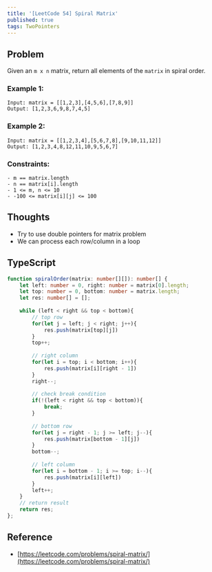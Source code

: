 ```yaml
---
title: '[LeetCode 54] Spiral Matrix'
published: true
tags: TwoPointers
---
```


## Problem

Given an `m x n` matrix, return all elements of the `matrix` in spiral order.

### Example 1:

```
Input: matrix = [[1,2,3],[4,5,6],[7,8,9]]
Output: [1,2,3,6,9,8,7,4,5]
```

### Example 2:

```
Input: matrix = [[1,2,3,4],[5,6,7,8],[9,10,11,12]]
Output: [1,2,3,4,8,12,11,10,9,5,6,7]
```
 
### Constraints:

```
- m == matrix.length
- n == matrix[i].length
- 1 <= m, n <= 10
- -100 <= matrix[i][j] <= 100
```

## Thoughts

- Try to use double pointers for matrix problem
- We can process each row/column in a loop

## TypeScript

```typescript
function spiralOrder(matrix: number[][]): number[] {
    let left: number = 0, right: number = matrix[0].length;
    let top: number = 0, bottom: number = matrix.length;
    let res: number[] = [];
    
    while (left < right && top < bottom){
        // top row
        for(let j = left; j < right; j++){
            res.push(matrix[top][j])
        }
        top++;
        
        // right column
        for(let i = top; i < bottom; i++){
            res.push(matrix[i][right - 1])
        }
        right--;
        
        // check break condition
        if(!(left < right && top < bottom)){
            break;    
        }
        
        // bottom row
        for(let j = right - 1; j >= left; j--){
            res.push(matrix[bottom - 1][j])
        }
        bottom--;
        
        // left column
        for(let i = bottom - 1; i >= top; i--){
            res.push(matrix[i][left])
        }
        left++;
    }
    // return result
    return res;
};
```

## Reference

- [https://leetcode.com/problems/spiral-matrix/](https://leetcode.com/problems/spiral-matrix/)
